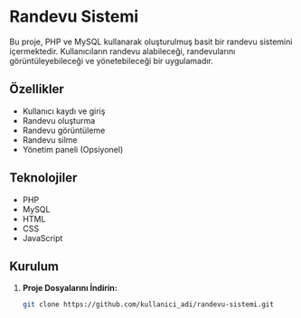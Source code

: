 # Randevu Sistemi

Bu proje, PHP ve MySQL kullanarak oluşturulmuş basit bir randevu sistemini içermektedir. Kullanıcıların randevu alabileceği, randevularını görüntüleyebileceği ve yönetebileceği bir uygulamadır.

## Özellikler

- Kullanıcı kaydı ve giriş
- Randevu oluşturma
- Randevu görüntüleme
- Randevu silme
- Yönetim paneli (Opsiyonel)

## Teknolojiler

- PHP
- MySQL
- HTML
- CSS
- JavaScript

## Kurulum

1. **Proje Dosyalarını İndirin:**
   ```bash
   git clone https://github.com/kullanici_adi/randevu-sistemi.git
